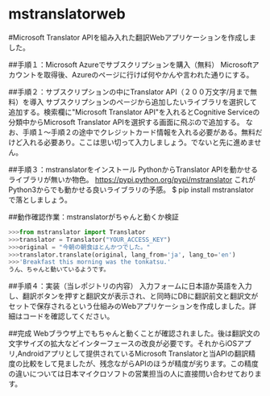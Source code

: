 # mstranslatorweb
#Microsoft Translator APIを組み入れた翻訳Webアプリケーションを作成しました。


##手順１：Microsoft Azureでサブスクリプションを購入（無料）
Microsoftアカウントを取得後、Azureのページに行けば何やかんや言われた通りにする。

##手順２：サブスクリプションの中にTranslator API（２００万文字/月まで無料）を導入
サブスクリプションのページから追加したいライブラリを選択して追加する。検索欄に"Microsoft Translator API"を入れるとCognitive Serviceの分類中からMicrosoft Translator APIを選択する画面に飛ぶので追加する。
なお、手順１〜手順２の途中でクレジットカード情報を入れる必要がある。無料だけど入れる必要あり。ここは思い切って入力しましょう。でないと先に進めません。

##手順３：mstranslatorをインストール
PythonからTranslator APIを動かせるライブラリが無いか物色。
https://pypi.python.org/pypi/mstranslator
これがPython3からでも動かせる良いライブラリの予感。
$ pip install mstranslator
で落としましょう。

##動作確認作業：mstranslatorがちゃんと動くか検証
```Python
>>>from mstranslator import Translator
>>>translator = Translator("YOUR_ACCESS_KEY")
>>>original = "今朝の朝食はとんかつでした。"
>>>translator.translate(original, lang_from='ja', lang_to='en')
>>>'Breakfast this morning was the tonkatsu.'
うん、ちゃんと動いているようです。
```

##手順４：実装（当レポジトリの内容）
入力フォームに日本語か英語を入力し、翻訳ボタンを押すと翻訳文が表示され、と同時にDBに翻訳前文と翻訳文がセットで保存されるという仕組みのWebアプリケーションを作成しました。詳細はコードを確認してください。

##完成
Webブラウザ上でもちゃんと動くことが確認されました。後は翻訳文の文字サイズの拡大などインターフェースの改良が必要です。それからiOSアプリ,Androidアプリとして提供されているMicrosoft Translatorと当APIの翻訳精度の比較をして見ましたが、残念ながらAPIのほうが精度が劣ります。この精度の違いについては日本マイクロソフトの営業担当の人に直接問い合わせております。